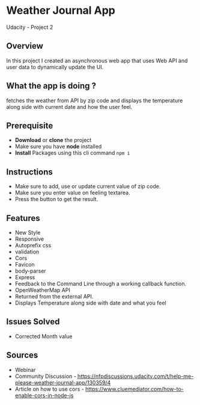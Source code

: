 # Weather Journal App
Udacity - Project 2

## Overview
In this project I created an asynchronous web app that uses Web API and user data to dynamically update the UI. 

## What the app is doing ?

fetches the weather from API by zip code and displays the temperature along side with current date and how the user feel.

## Prerequisite
- **Download** or **clone** the project
- Make sure you have **node** installed
- **Install** Packages using this cli command `npm i`

## Instructions
- Make sure to add, use or update current value of zip code.
- Make sure you enter value on feeling textarea.
- Press the button to get the result.

## Features
- New Style
- Responsive
- Autoprefix css
- validation
- Cors
- Favicon
- body-parser
- Express
- Feedback to the Command Line through a working callback function.
- OpenWeatherMap API
- Returned from the external API.
- Displays Temperature along side with date and what you feel

## Issues Solved
- Corrected Month value

## Sources
- Webinar
- Community Discussion - https://nfpdiscussions.udacity.com/t/help-me-please-weather-journal-app/130359/4
- Article on how to use cors - https://www.cluemediator.com/how-to-enable-cors-in-node-js
